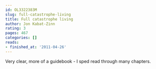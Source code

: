```yaml
---
id: OL3322383M
slug: full-catastrophe-living
title: Full catastrophe living
author: Jon Kabat-Zinn
rating: 3
pages: 467
categories: []
reads:
- finished_at: '2011-04-26'
---
```

Very clear, more of a guidebook - I sped read through many chapters.
